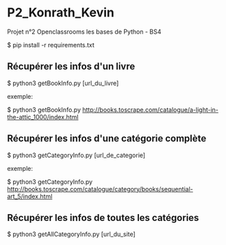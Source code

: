 # P2_Konrath_Kevin
Projet n°2 Openclassrooms les bases de Python - BS4

$ pip install -r requirements.txt

## Récupérer les infos d'un livre
$ python3 getBookInfo.py [url_du_livre] 

exemple:

$ python3 getBookInfo.py http://books.toscrape.com/catalogue/a-light-in-the-attic_1000/index.html 


## Récupérer les infos d'une catégorie complète 
$ python3 getCategoryInfo.py [url_de_categorie]

exemple:

$ python3 getCategoryInfo.py http://books.toscrape.com/catalogue/category/books/sequential-art_5/index.html

## Récupérer les infos de toutes les catégories
$ python3 getAllCategoryInfo.py [url_du_site]
